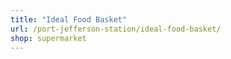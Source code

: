 ```yaml
---
title: "Ideal Food Basket"
url: /port-jefferson-station/ideal-food-basket/
shop: supermarket
---
```


